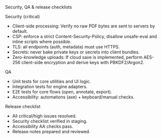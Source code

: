 Security, QA & release checklists

Security (critical)
- Client-side processing: Verify no raw PDF bytes are sent to servers by default.
- CSP: enforce a strict Content-Security-Policy, disallow unsafe-eval and inline scripts where possible.
- TLS: all endpoints (auth, metadata) must use HTTPS.
- Secrets: never bake private keys or secrets into client bundles.
- Zero-knowledge uploads: If cloud save is implemented, perform AES-256 client-side encryption and derive keys with PBKDF2/Argon2.

QA
- Unit tests for core utilities and UI logic.
- Integration tests for engine adapters.
- E2E tests for core flows (open, annotate, export).
- Accessibility: automations (axe) + keyboard/manual checks.

Release checklist
- All critical/high issues resolved.
- Security checklist verified in staging.
- Accessibility AA checks pass.
- Release notes prepared and reviewed.
